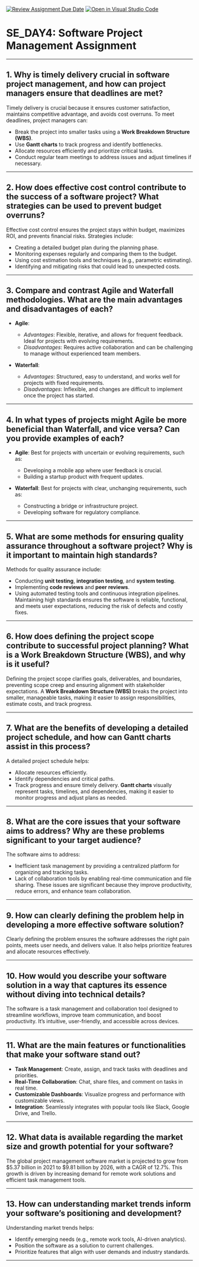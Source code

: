 [![Review Assignment Due Date](https://classroom.github.com/assets/deadline-readme-button-22041afd0340ce965d47ae6ef1cefeee28c7c493a6346c4f15d667ab976d596c.svg)](https://classroom.github.com/a/9pw6JKcu)
[![Open in Visual Studio Code](https://classroom.github.com/assets/open-in-vscode-2e0aaae1b6195c2367325f4f02e2d04e9abb55f0b24a779b69b11b9e10269abc.svg)](https://classroom.github.com/online_ide?assignment_repo_id=18471202&assignment_repo_type=AssignmentRepo)

# SE_DAY4: Software Project Management Assignment

---

## 1. **Why is timely delivery crucial in software project management, and how can project managers ensure that deadlines are met?**
Timely delivery is crucial because it ensures customer satisfaction, maintains competitive advantage, and avoids cost overruns. To meet deadlines, project managers can:
- Break the project into smaller tasks using a **Work Breakdown Structure (WBS)**.
- Use **Gantt charts** to track progress and identify bottlenecks.
- Allocate resources efficiently and prioritize critical tasks.
- Conduct regular team meetings to address issues and adjust timelines if necessary.

---

## 2. **How does effective cost control contribute to the success of a software project? What strategies can be used to prevent budget overruns?**
Effective cost control ensures the project stays within budget, maximizes ROI, and prevents financial risks. Strategies include:
- Creating a detailed budget plan during the planning phase.
- Monitoring expenses regularly and comparing them to the budget.
- Using cost estimation tools and techniques (e.g., parametric estimating).
- Identifying and mitigating risks that could lead to unexpected costs.

---

## 3. **Compare and contrast Agile and Waterfall methodologies. What are the main advantages and disadvantages of each?**
- **Agile**:
  - *Advantages*: Flexible, iterative, and allows for frequent feedback. Ideal for projects with evolving requirements.
  - *Disadvantages*: Requires active collaboration and can be challenging to manage without experienced team members.

- **Waterfall**:
  - *Advantages*: Structured, easy to understand, and works well for projects with fixed requirements.
  - *Disadvantages*: Inflexible, and changes are difficult to implement once the project has started.

---

## 4. **In what types of projects might Agile be more beneficial than Waterfall, and vice versa? Can you provide examples of each?**
- **Agile**: Best for projects with uncertain or evolving requirements, such as:
  - Developing a mobile app where user feedback is crucial.
  - Building a startup product with frequent updates.

- **Waterfall**: Best for projects with clear, unchanging requirements, such as:
  - Constructing a bridge or infrastructure project.
  - Developing software for regulatory compliance.

---

## 5. **What are some methods for ensuring quality assurance throughout a software project? Why is it important to maintain high standards?**
Methods for quality assurance include:
- Conducting **unit testing**, **integration testing**, and **system testing**.
- Implementing **code reviews** and **peer reviews**.
- Using automated testing tools and continuous integration pipelines.
Maintaining high standards ensures the software is reliable, functional, and meets user expectations, reducing the risk of defects and costly fixes.

---

## 6. **How does defining the project scope contribute to successful project planning? What is a Work Breakdown Structure (WBS), and why is it useful?**
Defining the project scope clarifies goals, deliverables, and boundaries, preventing scope creep and ensuring alignment with stakeholder expectations. A **Work Breakdown Structure (WBS)** breaks the project into smaller, manageable tasks, making it easier to assign responsibilities, estimate costs, and track progress.

---

## 7. **What are the benefits of developing a detailed project schedule, and how can Gantt charts assist in this process?**
A detailed project schedule helps:
- Allocate resources efficiently.
- Identify dependencies and critical paths.
- Track progress and ensure timely delivery.
**Gantt charts** visually represent tasks, timelines, and dependencies, making it easier to monitor progress and adjust plans as needed.

---

## 8. **What are the core issues that your software aims to address? Why are these problems significant to your target audience?**
The software aims to address:
- Inefficient task management by providing a centralized platform for organizing and tracking tasks.
- Lack of collaboration tools by enabling real-time communication and file sharing.
These issues are significant because they improve productivity, reduce errors, and enhance team collaboration.

---

## 9. **How can clearly defining the problem help in developing a more effective software solution?**
Clearly defining the problem ensures the software addresses the right pain points, meets user needs, and delivers value. It also helps prioritize features and allocate resources effectively.

---

## 10. **How would you describe your software solution in a way that captures its essence without diving into technical details?**
The software is a task management and collaboration tool designed to streamline workflows, improve team communication, and boost productivity. It’s intuitive, user-friendly, and accessible across devices.

---

## 11. **What are the main features or functionalities that make your software stand out?**
- **Task Management**: Create, assign, and track tasks with deadlines and priorities.
- **Real-Time Collaboration**: Chat, share files, and comment on tasks in real time.
- **Customizable Dashboards**: Visualize progress and performance with customizable views.
- **Integration**: Seamlessly integrates with popular tools like Slack, Google Drive, and Trello.

---

## 12. **What data is available regarding the market size and growth potential for your software?**
The global project management software market is projected to grow from $5.37 billion in 2021 to $9.81 billion by 2026, with a CAGR of 12.7%. This growth is driven by increasing demand for remote work solutions and efficient task management tools.

---

## 13. **How can understanding market trends inform your software’s positioning and development?**
Understanding market trends helps:
- Identify emerging needs (e.g., remote work tools, AI-driven analytics).
- Position the software as a solution to current challenges.
- Prioritize features that align with user demands and industry standards.

---